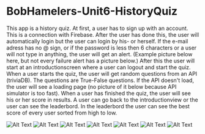 # BobHamelers-Unit6-HistoryQuiz

This app is a history quiz. At first, a user has to sign up with an account. This is a connection with Firebase.
After the user has done this, the user will automatically login but the user can login by his- or herself. 
If the e-mail adress has no @ sign, or if the password is less then 6 characters or a user will not type in anything, the user will get an alert. (Example picture below here, but not every failure alert has a picture below.)
After this the user will start at an introductionscreen where a user can logout and start the quiz.
When a user starts the quiz, the user will get random questions from an API (triviaDB). The questions are True-False questions.
If the API doesn't load, the user will see a loading page (no picture of it below because API simulator is too fast).
When a user has finished the quiz, the user will see his or her score in results. 
A user can go back to the introductionview or the user can see the leaderbord.
In the leaderbord the user can see the best score of every user sorted from high to low.

![Alt Text](https://raw.githubusercontent.com/bobhamelers/BobHamelers-Unit6-HistoryQuiz/master/doc./BobHamelers-Unit6-HistoryQuiz-Screenshot-LoginView.png)
![Alt Text](https://raw.githubusercontent.com/bobhamelers/BobHamelers-Unit6-HistoryQuiz/master/doc./BobHamelers-Unit6-HistoryQuiz-Screenshot-RegisterView.png)
![Alt Text](https://raw.githubusercontent.com/bobhamelers/BobHamelers-Unit6-HistoryQuiz/master/doc./BobHamelers-Unit6-HistoryQuiz-Screenshot-AlertFailureExample.png)
![Alt Text](https://raw.githubusercontent.com/bobhamelers/BobHamelers-Unit6-HistoryQuiz/master/doc./BobHamelers-Unit6-HistoryQuiz-Screenshot-IntroductionView.png)
![Alt Text](https://raw.githubusercontent.com/bobhamelers/BobHamelers-Unit6-HistoryQuiz/master/doc./BobHamelers-Unit6-HistoryQuiz-Screenshot-QuestionViewExample.png)
![Alt Text](https://raw.githubusercontent.com/bobhamelers/BobHamelers-Unit6-HistoryQuiz/master/doc./BobHamelers-Unit6-HistoryQuiz-Screenshot-ResultsView.png)
![Alt Text](https://raw.githubusercontent.com/bobhamelers/BobHamelers-Unit6-HistoryQuiz/master/doc./BobHamelers-Unit6-HistoryQuiz-Screenshot-LeaderbordView.png)
